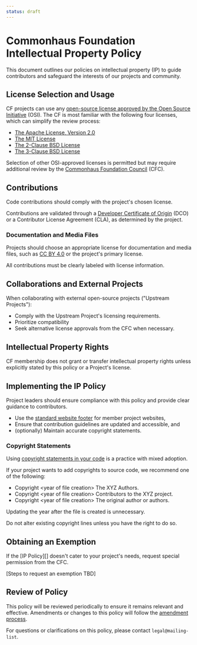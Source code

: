 ```yaml
---
status: draft
---
```

# Commonhaus Foundation Intellectual Property Policy

This document outlines our policies on intellectual property (IP) to guide contributors and safeguard the interests of our projects and community.

## License Selection and Usage

CF projects can use any [open-source license approved by the Open Source Initiative](https://opensource.org/licenses/) (OSI). The CF is most familiar with the following four licenses, which can simplify the review process:

- [The Apache License, Version 2.0](http://www.apache.org/licenses/LICENSE-2.0)
- [The MIT License][MIT]
- [The 2-Clause BSD License](https://opensource.org/license/bsd-2-clause/)
- [The 3-Clause BSD License](https://opensource.org/license/bsd-3-clause/)

Selection of other OSI-approved licenses is permitted but may require additional review by the [Commonhaus Foundation Council][cfc] (CFC).

## Contributions

Code contributions should comply with the project's chosen license.

Contributions are validated through a [Developer Certificate of Origin][DCO] (DCO) or a Contributor License Agreement (CLA), as determined by the project.

### Documentation and Media Files

Projects should choose an appropriate license for documentation and media files, such as [CC BY 4.0][] or the project's primary license.

All contributions must be clearly labeled with license information.

## Collaborations and External Projects

When collaborating with external open-source projects ("Upstream Projects"):

- Comply with the Upstream Project's licensing requirements.
- Prioritize compatibility
- Seek alternative license approvals from the CFC when necessary.

## Intellectual Property Rights

CF membership does not grant or transfer intellectual property rights unless explicitly stated by this policy or a Project's license.

## Implementing the IP Policy

Project leaders should ensure compliance with this policy and provide clear guidance to contributors.

- Use the [standard website footer][] for member project websites,
- Ensure that contribution guidelines are updated and accessible, and
- (optionally) Maintain accurate copyright statements.

### Copyright Statements

Using [copyright statements in your code][code-copyright] is a practice with mixed adoption.

If your project wants to add copyrights to source code, we recommend one of the following:

- Copyright &lt;year of file creation> The XYZ Authors.
- Copyright &lt;year of file creation> Contributors to the XYZ project.
- Copyright &lt;year of file creation> The original author or authors.

Updating the year after the file is created is unnecessary.

Do not alter existing copyright lines unless you have the right to do so.

## Obtaining an Exemption

If the [IP Policy][] doesn't cater to your project's needs, request special permission from the CFC.

[Steps to request an exemption TBD]

## Review of Policy

This policy will be reviewed periodically to ensure it remains relevant and effective. Amendments or changes to this policy will follow the [amendment process][].

For questions or clarifications on this policy, please contact `legal@mailing-list`.

[amendment process]: ../bylaws/amendments.md
[cfc]: ../GOVERNANCE.md#commonhaus-foundation-council "CF Council"
[standard website footer]: ../templates/website-footer.md "CF website footers"
[CC BY 4.0]: http://creativecommons.org/licenses/by/4.0/ "Creative Commons Attribution 4.0 International License (CC BY 4.0)"
[MIT]: https://opensource.org/license/mit/ "The MIT License"
[DCO]: http://developercertificate.org/
[code-copyright]: https://matija.suklje.name/how-and-why-to-properly-write-copyright-statements-in-your-code